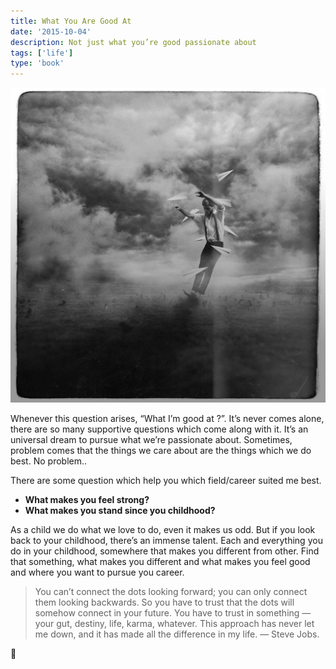 ```yaml
---
title: What You Are Good At
date: '2015-10-04'
description: Not just what you’re good passionate about
tags: ['life']
type: 'book'
---
```


![What you are good at](./what-you-good-at.jpeg)

Whenever this question arises, “What I’m good at ?”. It’s never comes alone, there are so many supportive questions which come along with it. It’s an universal dream to pursue what we’re passionate about. Sometimes, problem comes that the things we care about are the things which we do best. No problem..

There are some question which help you which field/career suited me best.

- **What makes you feel strong?**
- **What makes you stand since you childhood?**

As a child we do what we love to do, even it makes us odd. But if you look back to your childhood, there’s an immense talent. Each and everything you do in your childhood, somewhere that makes you different from other. Find that something, what makes you different and what makes you feel good and where you want to pursue you career.

> You can’t connect the dots looking forward; you can only connect them looking backwards. So you have to trust that the dots will somehow connect in your future. You have to trust in something — your gut, destiny, life, karma, whatever. This approach has never let me down, and it has made all the difference in my life. — Steve Jobs.

🙏
